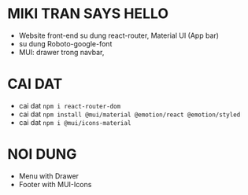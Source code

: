 # MIKI TRAN SAYS HELLO

- Website front-end su dung react-router, Material UI (App bar)
- su dung Roboto-google-font
- MUI: drawer trong navbar,

# CAI DAT

- cai dat `npm i react-router-dom`
- cai dat `npm install @mui/material @emotion/react @emotion/styled`
- cai dat `npm i @mui/icons-material `

# NOI DUNG

- Menu with Drawer
- Footer with MUI-Icons
